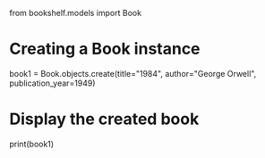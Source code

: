 from bookshelf.models import Book

# Creating a Book instance
book1 = Book.objects.create(title="1984", author="George Orwell", publication_year=1949)

# Display the created book
print(book1)
